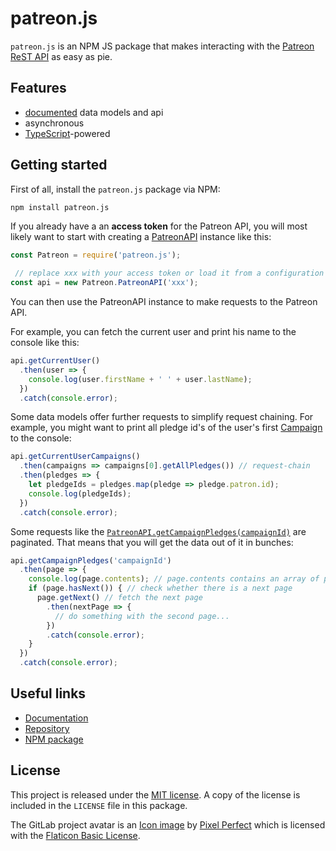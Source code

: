 # patreon.js
`patreon.js` is an NPM JS package that makes interacting with the
[Patreon ReST API](https://docs.patreon.com/) as easy as pie.

## Features
- [documented](https://www.npmjs.com/package/patreon.js) data models and api
- asynchronous
- [TypeScript](https://www.typescriptlang.org/)-powered

## Getting started
First of all, install the `patreon.js` package via NPM:
```bash
npm install patreon.js
```

If you already have a an **access token** for the Patreon API, you will most
likely want to start with creating a
[PatreonAPI](https://trax.am/docs/patreon.js/latest/classes/patreonapi.html#constructor)
instance like this:
```js
const Patreon = require('patreon.js');

 // replace xxx with your access token or load it from a configuration
const api = new Patreon.PatreonAPI('xxx');
```

You can then use the PatreonAPI instance to make requests to the Patreon API.

For example, you can fetch the current user and print his name to the console
like this:
```js
api.getCurrentUser()
  .then(user => {
    console.log(user.firstName + ' ' + user.lastName);
  })
  .catch(console.error);
```

Some data models offer further requests to simplify request chaining. For
example, you might want to print all pledge id's of the user's first
[Campaign](https://trax.am/docs/patreon.js/latest/classes/campaign.html#getallpledges)
to the console:
```js
api.getCurrentUserCampaigns()
  .then(campaigns => campaigns[0].getAllPledges()) // request-chain
  .then(pledges => {
    let pledgeIds = pledges.map(pledge => pledge.patron.id);
    console.log(pledgeIds);
  })
  .catch(console.error);
```

Some requests like the
[`PatreonAPI.getCampaignPledges(campaignId)`](https://trax.am/docs/patreon.js/latest/classes/patreonapi.html#getcampaignpledges)
are paginated. That means that you will get the data out of it in bunches:
```js
api.getCampaignPledges('campaignId')
  .then(page => {
    console.log(page.contents); // page.contents contains an array of pledges
    if (page.hasNext()) { // check whether there is a next page
      page.getNext() // fetch the next page
        .then(nextPage => {
          // do something with the second page...
        })
        .catch(console.error);
    }
  })
  .catch(console.error);
```

## Useful links
- [Documentation](https://trax.am/docs/patreon.js/latest/)
- [Repository](https://gitlab.com/traxam/patreon.js)
- [NPM package](https://www.npmjs.com/package/patreon.js)

## License
This project is released under the
[MIT license](https://opensource.org/licenses/MIT). A copy of the license is
included in the `LICENSE` file in this package.

The GitLab project avatar is an
[Icon image](https://www.flaticon.com/free-icon/patreon_2111511) by
[Pixel Perfect](https://www.flaticon.com/authors/pixel-perfect) which is
licensed with the
[Flaticon Basic License](https://www.freepikcompany.com/legal#nav-flaticon-agreement).
